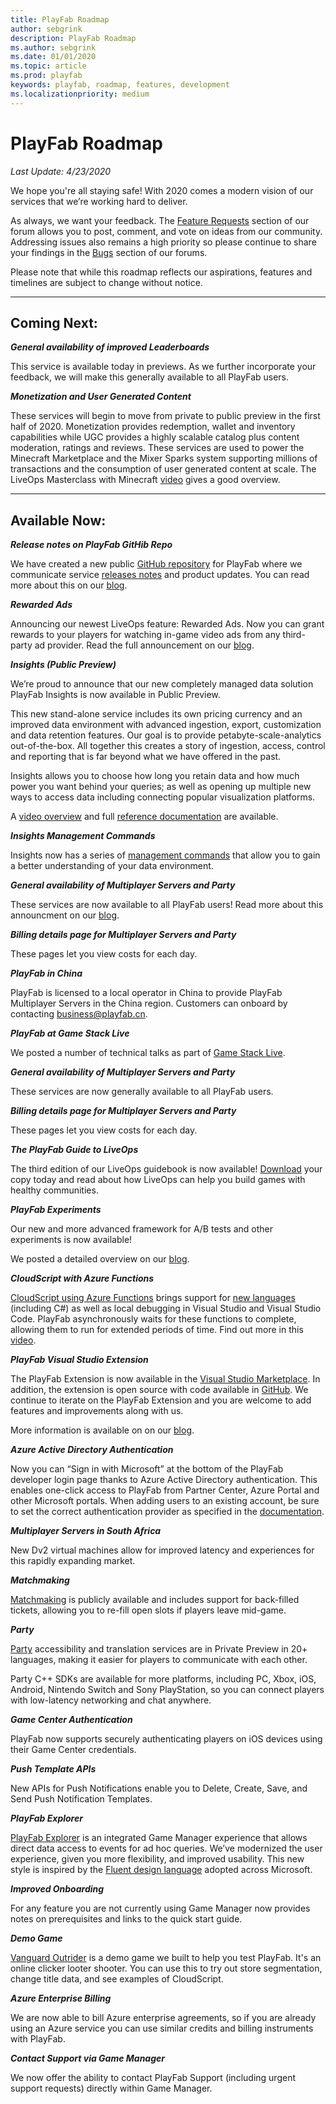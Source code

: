 ```yaml
---
title: PlayFab Roadmap
author: sebgrink
description: PlayFab Roadmap
ms.author: sebgrink
ms.date: 01/01/2020
ms.topic: article
ms.prod: playfab
keywords: playfab, roadmap, features, development
ms.localizationpriority: medium
---
```


# PlayFab Roadmap
_Last Update: 4/23/2020_

We hope you're all staying safe! With 2020 comes a modern vision of our services that we’re working hard to deliver. 

As always, we want your feedback. The [Feature Requests](https://community.playfab.com/spaces/24/index.html?sort=votes) section of our forum allows you to post, comment, and vote on ideas from our community. Addressing issues also remains a high priority so please continue to share your findings in the [Bugs](https://community.playfab.com/spaces/23/index.html) section of our forums.

Please note that while this roadmap reflects our aspirations, features and timelines are subject to change without notice.

***

## **Coming Next:**

**_General availability of improved Leaderboards_**

This service is available today in previews. As we further incorporate your feedback, we will make this generally available to all PlayFab users. 

**_Monetization and User Generated Content_**

These services will begin to move from private to public preview in the first half of 2020. Monetization provides redemption, wallet and inventory capabilities while UGC provides a highly scalable catalog plus content moderation, ratings and reviews. These services are used to power the Minecraft Marketplace and the Mixer Sparks system supporting millions of transactions and the consumption of user generated content at scale. The LiveOps Masterclass with Minecraft [video](https://www.youtube.com/watch?v=L7VoxGb1oYw) gives a good overview.

***

## **Available Now:**

**_Release notes on PlayFab GitHib Repo_**

We have created a new public [GitHub repository](https://github.com/PlayFab/PlayFab) for PlayFab where we communicate service [releases notes](https://github.com/PlayFab/PlayFab/releases) and product updates. You can read more about this on our [blog](https://blog.playfab.com/blog/release-notes-on-playfab-github-repo).

**_Rewarded Ads_**

Announcing our newest LiveOps feature: Rewarded Ads. Now you can grant rewards to your players for watching in-game video ads from any third-party ad provider. Read the full announcement on our [blog](https://blog.playfab.com/blog/announcing-rewarded-ads).

**_Insights (Public Preview)_**

We’re proud to announce that our new completely managed data solution PlayFab Insights is now available in Public Preview. 

This new stand-alone service includes its own pricing currency and an improved data environment with advanced ingestion, export, customization and data retention features. Our goal is to provide petabyte-scale-analytics out-of-the-box. All together this creates a story of ingestion, access, control and reporting that is far beyond what we have offered in the past.

Insights allows you to choose how long you retain data and how much power you want behind your queries; as well as opening up multiple new ways to access data including connecting popular visualization platforms.

A [video overview](https://www.youtube.com/watch?v=4akVBx2gmU0) and full [reference documentation](https://docs.microsoft.com/gaming/playfab/features/insights/insights/) are available.

**_Insights Management Commands_**

Insights now has a series of [management commands](https://docs.microsoft.com/gaming/playfab/features/insights/explorer/management-commands) that allow you to gain a better understanding of your data environment.

**_General availability of Multiplayer Servers and Party_**

These services are now available to all PlayFab users! Read more about this announcment on our [blog](https://blog.playfab.com/blog/level-up-with-azure-playfab).

**_Billing details page for Multiplayer Servers and Party_**

These pages let you view costs for each day.

**_PlayFab in China_**

PlayFab is licensed to a local operator in China to provide PlayFab Multiplayer Servers in the China region. Customers can onboard by contacting business@playfab.cn.

**_PlayFab at Game Stack Live_**

We posted a number of technical talks as part of [Game Stack Live](https://developer.microsoft.com/en-us/games/blog/playfab-at-game-stack-live/). 

**_General availability of Multiplayer Servers and Party_**

These services are now generally available to all PlayFab users. 

**_Billing details page for Multiplayer Servers and Party_**

These pages let you view costs for each day.

**_The PlayFab Guide to LiveOps_**

The third edition of our LiveOps guidebook is now available! [Download](https://aka.ms/LiveOpsGuide) your copy today and read about how LiveOps can help you build games with healthy communities.

**_PlayFab Experiments_**

Our new and more advanced framework for A/B tests and other experiments is now available!

We posted a detailed overview on our [blog](https://blog.playfab.com/blog/announcing-playfabs-experimentation-all-new-for-trustworthy-experiments).

**_CloudScript with Azure Functions_**

[CloudScript using Azure Functions](https://docs.microsoft.com/gaming/playfab/features/automation/cloudscript-af/) brings support for [new languages](https://docs.microsoft.com/azure/azure-functions/supported-languages) (including C#) as well as local debugging in Visual Studio and Visual Studio Code. 
PlayFab asynchronously waits for these functions to complete, allowing them to run for extended periods of time. Find out more in this [video](https://youtu.be/apQbkDn1lNo).

**_PlayFab Visual Studio Extension_**

The PlayFab Extension is now available in the [Visual Studio Marketplace](https://marketplace.visualstudio.com/items?itemName=PlayFab.playfab-explorer). In addition, the extension is open source with code available in [GitHub](https://github.com/PlayFab/vscode-playfab-explorer). We continue to iterate on the PlayFab Extension and you are welcome to add features and improvements along with us.

More information is available on on our [blog](https://blog.playfab.com/blog/announcing-the-open-source-playfab-visual-studio-code-extension).

**_Azure Active Directory Authentication_**

Now you can “Sign in with Microsoft” at the bottom of the PlayFab developer login page thanks to Azure Active Directory authentication. This enables one-click access to PlayFab from Partner Center, Azure Portal and other Microsoft portals. When adding users to an existing account, be sure to set the correct authentication provider as specified in the [documentation](https://docs.microsoft.com/gaming/playfab/features/authentication/aad-authentication/).

**_Multiplayer Servers in South Africa_**

New Dv2 virtual machines allow for improved latency and experiences for this rapidly expanding market.

**_Matchmaking_**

[Matchmaking](https://docs.microsoft.com/gaming/playfab/features/multiplayer/matchmaking/) is publicly available and includes support for back-filled tickets, allowing you to re-fill open slots if players leave mid-game.

**_Party_**

[Party](https://docs.microsoft.com/gaming/playfab/features/multiplayer/networking/) accessibility and translation services are in Private Preview in 20+ languages, making it easier for players to communicate with each other. 

Party C++ SDKs are available for more platforms, including PC, Xbox, iOS, Android, Nintendo Switch and Sony PlayStation, so you can connect players with low-latency networking and chat anywhere. 

**_Game Center Authentication_**

PlayFab now supports securely authenticating players on iOS devices using their Game Center credentials. 

**_Push Template APIs_**

New APIs for Push Notifications enable you to Delete, Create, Save, and Send Push Notification Templates.

**_PlayFab Explorer_**

[PlayFab Explorer](https://docs.microsoft.com/gaming/playfab/features/insights/explorer/) is an integrated Game Manager experience that allows direct data access to events for ad hoc queries. 
We’ve modernized the user experience, given you more flexibility, and improved usability. This new style is inspired by the [Fluent design language](https://www.microsoft.com/design/fluent/#/) adopted across Microsoft. 

**_Improved Onboarding_**

For any feature you are not currently using Game Manager now provides notes on prerequisites and links to the quick start guide.

**_Demo Game_**

[Vanguard Outrider](https://www.vanguardoutrider.com/) is a demo game we built to help you test PlayFab. It's an online clicker looter shooter. You can use this to try out store segmentation, change title data, and see examples of CloudScript.

**_Azure Enterprise Billing_**

We are now able to bill Azure enterprise agreements, so if you are already using an Azure service you can use similar credits and billing instruments with PlayFab.

**_Contact Support via Game Manager_**

We now offer the ability to contact PlayFab Support (including urgent support requests) directly within Game Manager.
